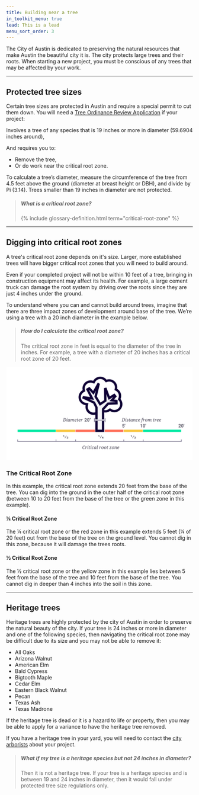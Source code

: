 ```yaml
---
title: Building near a tree
in_toolkit_menu: true
lead: This is a lead
menu_sort_order: 3
---
```



The City of Austin is dedicated to preserving the natural resources that make Austin the beautiful city it is. The city protects large trees and their roots. When starting a new project, you must be conscious of any trees that may be affected by your work.&nbsp;

---

## Protected tree sizes

Certain tree sizes are protected in Austin and require a special permit to cut them down. You will need a [Tree Ordinance Review Application](http://www.austintexas.gov/sites/default/files/files/Planning/Applications_Forms/tree_permit.pdf) if your project:

Involves a tree of any species that is 19 inches or more in diameter (59.6904 inches around),

And requires you to:

* Remove the tree,
* Or do work near the critical root zone.

To calculate a tree’s diameter, measure the circumference of the tree from 4.5 feet above the ground (diameter at breast height or DBH), and divide by Pi (3.14). Trees smaller than 19 inches in diameter are not protected.

> ##### What is a critical root zone?
>
> {% include glossary-definition.html term="critical-root-zone" %}

---

## Digging into critical root zones

A tree's critical root zone depends on it's size. Larger, more established trees will have bigger critical root zones that you will need to build around.

Even if your completed project will not be within 10 feet of a tree, bringing in construction equipment may affect its health. For example, a large cement truck can damage the root system by driving over the roots since they are just 4 inches under the ground.

To understand where you can and cannot build around trees, imagine that there are three impact zones of development around base of the tree. We’re using a tree with a 20 inch diameter in the example below.

> ##### How do I calculate the critical root zone?
>
> The critical root zone in feet is equal to the diameter of the tree in inches. For example, a tree with a diameter of 20 inches has a critical root zone of 20 feet.

![](/assets/img/diagrams/critical-root-zone.svg)

### The Critical Root Zone

In this example, the critical root zone extends 20 feet from the base of the tree. You can dig into the ground in the outer half of the critical root zone (between 10 to 20 feet from the base of the tree or the green zone in this example).

#### ¼ Critical Root Zone&nbsp;

The ¼ critical root zone or the red zone in this example extends 5 feet (¼ of 20 feet) out from the base of the tree on the ground level. You cannot dig in this zone, because it will damage the trees roots.

#### ½ Critical Root Zone

The ½ critical root zone or the yellow zone in this example lies between 5 feet from the base of the tree and 10 feet from the base of the tree. You cannot dig in deeper than 4 inches into the soil in this zone.

---

## Heritage trees

Heritage trees are highly protected by the city of Austin in order to preserve the natural beauty of the city. If your tree is 24 inches or more in diameter and one of the following species, then navigating the critical root zone may be difficult due to its size and you may not be able to remove it:

* All Oaks
* Arizona Walnut
* American Elm
* Bald Cypress
* Bigtooth Maple
* Cedar Elm
* Eastern Black Walnut
* Pecan
* Texas Ash
* Texas Madrone

If the heritage tree is dead or it is a hazard to life or property, then you may be able to apply for a variance to have the heritage tree removed.

If you have a heritage tree in your yard, you will need to contact the [city arborists](/contact/#community-trees) about your project.&nbsp;

> ##### What if my tree is a heritage species but not 24 inches in diameter?
>
> Then it is not a heritage tree. If your tree is a heritage species and is between 19 and 24 inches in diameter, then it would fall under protected tree size regulations only.